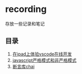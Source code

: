 # recording
存放一些记录和笔记

## 目录

01. [在ipad上体验vscode在线开发](https://github.com/xlkang/recording/issues/1)
02. [javascript严格模式和非严格模式](https://github.com/xlkang/recording/issues/2)
03. [断言库chai](https://github.com/xlkang/recording/issues/3)
